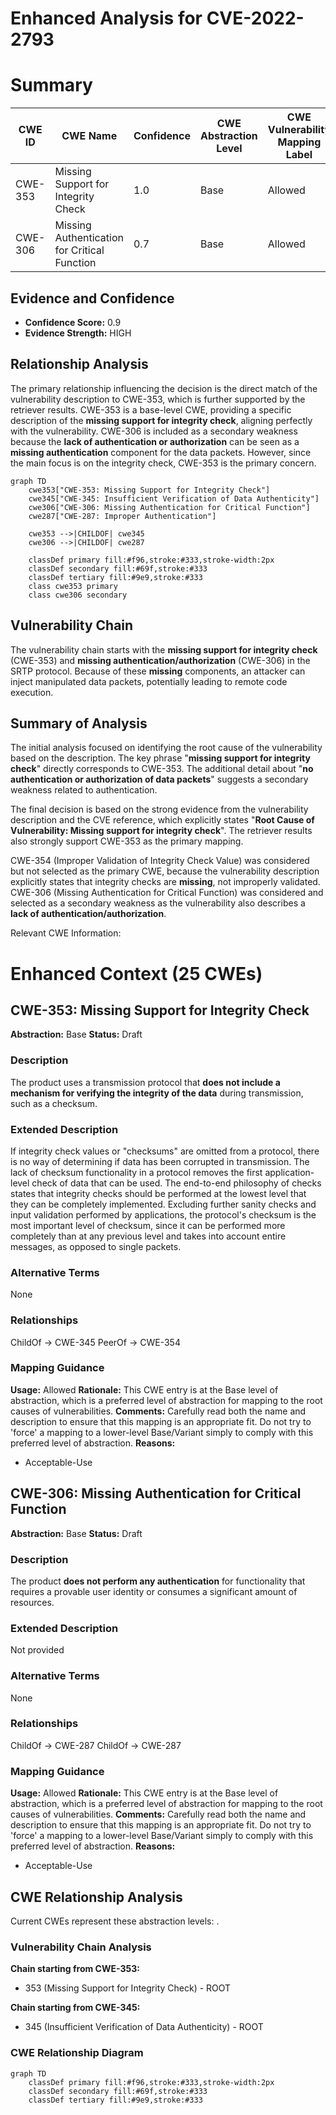 # Enhanced Analysis for CVE-2022-2793

# Summary
| CWE ID | CWE Name | Confidence | CWE Abstraction Level | CWE Vulnerability Mapping Label | CWE-Vulnerability Mapping Notes |
|---|---|---|---|---|---|
| CWE-353 | Missing Support for Integrity Check | 1.0 | Base | Allowed | Primary CWE |
| CWE-306 | Missing Authentication for Critical Function | 0.7 | Base | Allowed | Secondary CWE |

## Evidence and Confidence

*   **Confidence Score:** 0.9
*   **Evidence Strength:** HIGH

## Relationship Analysis
The primary relationship influencing the decision is the direct match of the vulnerability description to CWE-353, which is further supported by the retriever results. CWE-353 is a base-level CWE, providing a specific description of the **missing support for integrity check**, aligning perfectly with the vulnerability. CWE-306 is included as a secondary weakness because the **lack of authentication or authorization** can be seen as a **missing authentication** component for the data packets. However, since the main focus is on the integrity check, CWE-353 is the primary concern.

```mermaid
graph TD
    cwe353["CWE-353: Missing Support for Integrity Check"]
    cwe345["CWE-345: Insufficient Verification of Data Authenticity"]
    cwe306["CWE-306: Missing Authentication for Critical Function"]
    cwe287["CWE-287: Improper Authentication"]

    cwe353 -->|CHILDOF| cwe345
    cwe306 -->|CHILDOF| cwe287
    
    classDef primary fill:#f96,stroke:#333,stroke-width:2px
    classDef secondary fill:#69f,stroke:#333
    classDef tertiary fill:#9e9,stroke:#333
    class cwe353 primary
    class cwe306 secondary
```

## Vulnerability Chain
The vulnerability chain starts with the **missing support for integrity check** (CWE-353) and **missing authentication/authorization** (CWE-306) in the SRTP protocol. Because of these **missing** components, an attacker can inject manipulated data packets, potentially leading to remote code execution.

## Summary of Analysis
The initial analysis focused on identifying the root cause of the vulnerability based on the description. The key phrase "**missing support for integrity check**" directly corresponds to CWE-353. The additional detail about "**no authentication or authorization of data packets**" suggests a secondary weakness related to authentication.

The final decision is based on the strong evidence from the vulnerability description and the CVE reference, which explicitly states "**Root Cause of Vulnerability: Missing support for integrity check**". The retriever results also strongly support CWE-353 as the primary mapping.

CWE-354 (Improper Validation of Integrity Check Value) was considered but not selected as the primary CWE, because the vulnerability description explicitly states that integrity checks are **missing**, not improperly validated.
CWE-306 (Missing Authentication for Critical Function) was considered and selected as a secondary weakness as the vulnerability also describes a **lack of authentication/authorization**.

Relevant CWE Information:

# Enhanced Context (25 CWEs)

## CWE-353: Missing Support for Integrity Check
**Abstraction:** Base
**Status:** Draft

### Description
The product uses a transmission protocol that **does not include a mechanism for verifying the integrity of the data** during transmission, such as a checksum.

### Extended Description
If integrity check values or "checksums" are omitted from a protocol, there is no way of determining if data has been corrupted in transmission. The lack of checksum functionality in a protocol removes the first application-level check of data that can be used. The end-to-end philosophy of checks states that integrity checks should be performed at the lowest level that they can be completely implemented. Excluding further sanity checks and input validation performed by applications, the protocol's checksum is the most important level of checksum, since it can be performed more completely than at any previous level and takes into account entire messages, as opposed to single packets.

### Alternative Terms
None

### Relationships
ChildOf -> CWE-345
PeerOf -> CWE-354

### Mapping Guidance
**Usage:** Allowed
**Rationale:** This CWE entry is at the Base level of abstraction, which is a preferred level of abstraction for mapping to the root causes of vulnerabilities.
**Comments:** Carefully read both the name and description to ensure that this mapping is an appropriate fit. Do not try to 'force' a mapping to a lower-level Base/Variant simply to comply with this preferred level of abstraction.
**Reasons:**
- Acceptable-Use

## CWE-306: Missing Authentication for Critical Function
**Abstraction:** Base
**Status:** Draft

### Description
The product **does not perform any authentication** for functionality that requires a provable user identity or consumes a significant amount of resources.

### Extended Description
Not provided

### Alternative Terms
None

### Relationships
ChildOf -> CWE-287
ChildOf -> CWE-287

### Mapping Guidance
**Usage:** Allowed
**Rationale:** This CWE entry is at the Base level of abstraction, which is a preferred level of abstraction for mapping to the root causes of vulnerabilities.
**Comments:** Carefully read both the name and description to ensure that this mapping is an appropriate fit. Do not try to 'force' a mapping to a lower-level Base/Variant simply to comply with this preferred level of abstraction.
**Reasons:**
- Acceptable-Use


## CWE Relationship Analysis

Current CWEs represent these abstraction levels: .


### Vulnerability Chain Analysis

**Chain starting from CWE-353:**
- 353 (Missing Support for Integrity Check) - ROOT


**Chain starting from CWE-345:**
- 345 (Insufficient Verification of Data Authenticity) - ROOT



### CWE Relationship Diagram

```mermaid
graph TD
    classDef primary fill:#f96,stroke:#333,stroke-width:2px
    classDef secondary fill:#69f,stroke:#333
    classDef tertiary fill:#9e9,stroke:#333
```